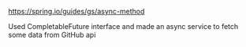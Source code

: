 https://spring.io/guides/gs/async-method

Used CompletableFuture interface and made an async service to fetch some data from GitHub api